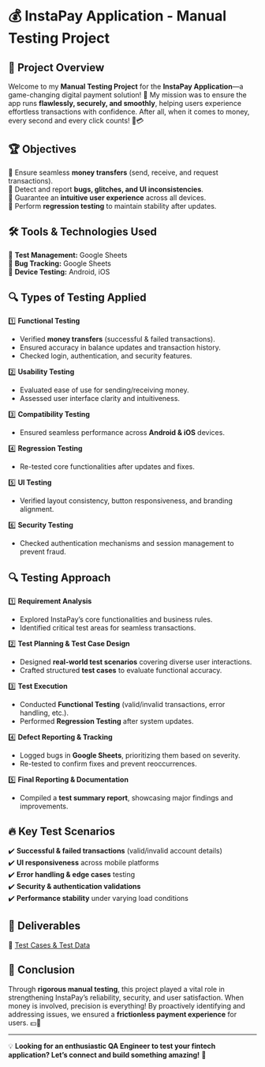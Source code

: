 # 💰 InstaPay Application - Manual Testing Project

## 📖 Project Overview
Welcome to my **Manual Testing Project** for the **InstaPay Application**—a game-changing digital payment solution! 🚀 My mission was to ensure the app runs **flawlessly, securely, and smoothly**, helping users experience effortless transactions with confidence. After all, when it comes to money, every second and every click counts! 💸💳

## 🏆 Objectives
🔹 Ensure seamless **money transfers** (send, receive, and request transactions).  
🔹 Detect and report **bugs, glitches, and UI inconsistencies**.  
🔹 Guarantee an **intuitive user experience** across all devices.  
🔹 Perform **regression testing** to maintain stability after updates.  

## 🛠 Tools & Technologies Used
📌 **Test Management:** Google Sheets  
📌 **Bug Tracking:** Google Sheets  
📌 **Device Testing:** Android, iOS  

## 🔍 Types of Testing Applied
1️⃣ **Functional Testing**  
   - Verified **money transfers** (successful & failed transactions).  
   - Ensured accuracy in balance updates and transaction history.  
   - Checked login, authentication, and security features.  

2️⃣ **Usability Testing**  
   - Evaluated ease of use for sending/receiving money.  
   - Assessed user interface clarity and intuitiveness.  

3️⃣ **Compatibility Testing**  
   - Ensured seamless performance across **Android & iOS** devices.  

4️⃣ **Regression Testing**  
   - Re-tested core functionalities after updates and fixes.  

5️⃣ **UI Testing**  
   - Verified layout consistency, button responsiveness, and branding alignment.  

6️⃣ **Security Testing**  
   - Checked authentication mechanisms and session management to prevent fraud.  

## 🔍 Testing Approach
1️⃣ **Requirement Analysis**  
   - Explored InstaPay’s core functionalities and business rules.  
   - Identified critical test areas for seamless transactions.  

2️⃣ **Test Planning & Test Case Design**  
   - Designed **real-world test scenarios** covering diverse user interactions.  
   - Crafted structured **test cases** to evaluate functional accuracy.  

3️⃣ **Test Execution**  
   - Conducted **Functional Testing** (valid/invalid transactions, error handling, etc.).  
   - Performed **Regression Testing** after system updates.  

4️⃣ **Defect Reporting & Tracking**  
   - Logged bugs in **Google Sheets**, prioritizing them based on severity.  
   - Re-tested to confirm fixes and prevent reoccurrences.  

5️⃣ **Final Reporting & Documentation**  
   - Compiled a **test summary report**, showcasing major findings and improvements.  

## 🔥 Key Test Scenarios
✔️ **Successful & failed transactions** (valid/invalid account details)  
✔️ **UI responsiveness** across mobile platforms  
✔️ **Error handling & edge cases** testing  
✔️ **Security & authentication validations**  
✔️ **Performance stability** under varying load conditions  

## 📄 Deliverables
📂 [Test Cases & Test Data](https://docs.google.com/spreadsheets/d/1ZU-637R24ABbHBLcPR_ZqlZdIbDYGVy0/edit?usp=sharing&ouid=100683319536722614262&rtpof=true&sd=true) 

## 🎯 Conclusion
Through **rigorous manual testing**, this project played a vital role in strengthening InstaPay’s reliability, security, and user satisfaction. When money is involved, precision is everything! By proactively identifying and addressing issues, we ensured a **frictionless payment experience** for users. 💵📲

---
💡 **Looking for an enthusiastic QA Engineer to test your fintech application? Let’s connect and build something amazing!** 🚀
